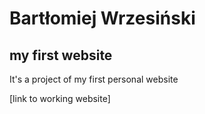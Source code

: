 ﻿# Bartłomiej Wrzesiński
## my first website

It's a project of my first personal website

[link to working website]

